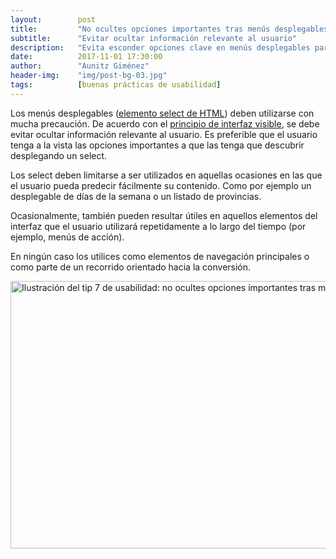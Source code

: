 ```yaml
---
layout:        post
title:         "No ocultes opciones importantes tras menús desplegables"
subtitle:      "Evitar ocultar información relevante al usuario"
description:   "Evita esconder opciones clave en menús desplegables para mejorar la visibilidad y la usabilidad de tu interfaz."
date:          2017-11-01 17:30:00
author:        "Aunitz Giménez"
header-img:    "img/post-bg-03.jpg"
tags:          [buenas prácticas de usabilidad]
---
```


<p>Los menús desplegables (<a href="https://developer.mozilla.org/es/docs/Web/HTML/Elemento/select" target="_blank" rel="noopener noreferrer">elemento select de HTML</a>) deben utilizarse con mucha precaución. De acuerdo con el <a href="{{ site.baseurl }}{% post_url 2017-01-18-principios-usabilidad %}">principio de interfaz visible</a>, se debe evitar ocultar información relevante al usuario. Es preferible que el usuario tenga a la vista las opciones importantes a que las tenga que descubrir desplegando un select.</p>

<p>Los select deben limitarse a ser utilizados en aquellas ocasiones en las que el usuario pueda predecir fácilmente su contenido. Como por ejemplo un desplegable de días de la semana o un listado de provincias. </p>

<p>Ocasionalmente, también pueden resultar útiles en aquellos elementos del interfaz que el usuario utilizará repetidamente a lo largo del tiempo (por ejemplo, menús de acción).</p>

<p>En ningún caso los utilices como elementos de navegación principales o como parte de un recorrido orientado hacia la conversión.</p>

<p><img src="{{ site.baseurl }}/img/tip-7-no-ocultes-opciones-importantes-tras-menus-desplegables.png" loading="lazy" alt="Ilustración del tip 7 de usabilidad: no ocultes opciones importantes tras menús desplegables" width="722" height="428"></p>
